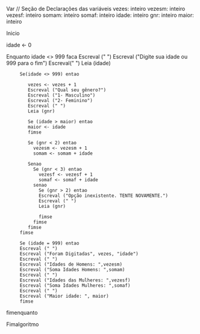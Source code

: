 Var
// Seção de Declarações das variáveis 
vezes: inteiro
vezesm: inteiro
vezesf: inteiro
somam: inteiro
somaf: inteiro
idade: inteiro
gnr: inteiro
maior: inteiro

Inicio

idade <- 0



Enquanto idade <> 999 faca
         Escreval (" ")
         Escreval ("Digite sua idade ou 999 para o fim")
         Escreval(" ")
         Leia (idade)

         Se(idade <> 999) entao

            vezes <- vezes + 1
            Escreval ("Qual seu gênero?")
            Escreval ("1- Masculino")
            Escreval ("2- Feminino")
            Escreval (" ")
            Leia (gnr)

            Se (idade > maior) entao
            maior <- idade
            fimse

            Se (gnr < 2) entao
              vezesm <- vezesm + 1
              somam <- somam + idade

            Senao
              Se (gnr < 3) entao
                vezesf <- vezesf + 1
                somaf <- somaf + idade
              senao
                Se (gnr > 2) entao
                Escreval ("Opção inexistente. TENTE NOVAMENTE.")
                Escreval (" ")
                Leia (gnr)

                fimse
              fimse
            fimse
         fimse

         Se (idade = 999) entao
         Escreval (" ")
         Escreval ("Foram Digitadas", vezes, "idade")
         Escreval (" ")
         Escreval ("Idades de Homens: ",vezesm)
         Escreval ("Soma Idades Homens: ",somam)
         Escreval (" ")
         Escreval ("Idades das Mulheres: ",vezesf)
         Escreval ("Soma Idades Mulheres: ",somaf)
         Escreval (" ")
         Escreval ("Maior idade: ", maior)
         fimse

fimenquanto

Fimalgoritmo
